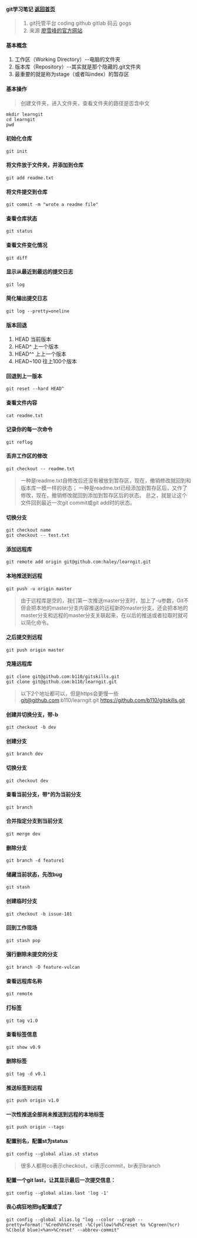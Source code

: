 #### git学习笔记 [返回首页](/haley168)
>1. git托管平台
coding  github gitlab 码云 gogs
>2. 来源 [廖雪峰的官方网站](https://www.liaoxuefeng.com/wiki/0013739516305929606dd18361248578c67b8067c8c017b000)

#### 基本概念
1. 工作区（Working Directory）--电脑的文件夹
1. 版本库（Repository）--其实就是那个隐藏的.git文件夹
1. 最重要的就是称为stage（或者叫index）的暂存区

#### 基本操作
>创建文件夹，进入文件夹，查看文件夹的路径是否含中文
```
mkdir learngit
cd learngit
pwd
```

#### 初始化仓库
```
git init
```
#### 将文件放于文件夹，并添加到仓库
```
git add readme.txt
```

#### 将文件提交到仓库
```
git commit -m "wrote a readme file"
```

#### 查看仓库状态
```
git status
```
#### 查看文件变化情况
```
git diff
```
#### 显示从最近到最远的提交日志
```
git log
```
#### 简化输出提交日志
```
git log --pretty=oneline
```

#### 版本回退
1. HEAD 当前版本
1. HEAD^ 上一个版本
1. HEAD^^ 上上一个版本
1. HEAD~100 往上100个版本

#### 回退到上一版本
```
git reset --hard HEAD^
```
#### 查看文件内容
```
cat readme.txt
```
#### 记录你的每一次命令
```
git reflog
```
#### 丢弃工作区的修改
```
git checkout -- readme.txt
```
>一种是readme.txt自修改后还没有被放到暂存区，现在，撤销修改就回到和版本库一模一样的状态；
一种是readme.txt已经添加到暂存区后，又作了修改，现在，撤销修改就回到添加到暂存区后的状态。
总之，就是让这个文件回到最近一次git commit或git add时的状态。

#### 切换分支
```
git checkout name
git checkout -- test.txt
```
#### 添加远程库
```
git remote add origin git@github.com:haley/learngit.git
```
#### 本地推送到远程
```
git push -u origin master
```
>由于远程库是空的，我们第一次推送master分支时，加上了-u参数，Git不但会把本地的master分支内容推送的远程新的master分支，还会把本地的master分支和远程的master分支关联起来，在以后的推送或者拉取时就可以简化命令。

#### 之后提交到远程
```
git push origin master
```
#### 克隆远程库
```
git clone git@github.com:b110/gitskills.git
git clone git@github.com:b110/learngit.git
```
>以下2个地址都可以，但是https会更慢一些
git@github.com:b110/learngit.git
https://github.com/b110/gitskills.git

#### 创建并切换分支，带-b
```
git checkout -b dev
```
#### 创建分支
```
git branch dev
```
#### 切换分支
```
git checkout dev
```
#### 查看当前分支，带*的为当前分支
```
git branch
```

#### 合并指定分支到当前分支
```
git merge dev
```

#### 删除分支
```
git branch -d feature1
```

#### 储藏当前状态，先改bug
```
git stash
```

#### 创建临时分支
```
git checkout -b issue-101
```

#### 回到工作现场
```
git stash pop
```

#### 强行删除未提交的分支
```
git branch -D feature-vulcan
```

#### 查看远程库名称
```
git remote
```

#### 打标签
```
git tag v1.0
```

#### 查看标签信息
```
git show v0.9
```

#### 删除标签
```
git tag -d v0.1
```

#### 推送标签到远程
```
git push origin v1.0
```

#### 一次性推送全部尚未推送到远程的本地标签
```
git push origin --tags
```

#### 配置别名，配置st为status
```
git config --global alias.st status
```
>很多人都用co表示checkout，ci表示commit，br表示branch

#### 配置一个git last，让其显示最后一次提交信息：
```
git config --global alias.last 'log -1'
```
#### 丧心病狂地把lg配置成了
```
git config --global alias.lg "log --color --graph --pretty=format:'%Cred%h%Creset -%C(yellow)%d%Creset %s %Cgreen(%cr) %C(bold blue)<%an>%Creset' --abbrev-commit"
```
